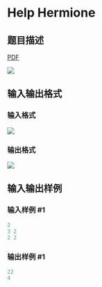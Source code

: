 # Help Hermione

## 题目描述

[problemUrl]: https://uva.onlinejudge.org/index.php?option=com_onlinejudge&Itemid=8&category=278&page=show_problem&problem=3761

[PDF](https://uva.onlinejudge.org/external/123/p12339.pdf)

![](https://cdn.luogu.com.cn/upload/vjudge_pic/UVA12339/f54cb92749f3e29d6c3c98c7cfe437699fbf89db.png)

## 输入输出格式

### 输入格式

![](https://cdn.luogu.com.cn/upload/vjudge_pic/UVA12339/804687c07f3df1585cd3aeef0390e25ec2941f64.png)

### 输出格式

![](https://cdn.luogu.com.cn/upload/vjudge_pic/UVA12339/57c04ad34b6297f7956392ca9cdeb81c41f6f49c.png)

## 输入输出样例

### 输入样例 #1

```cpp
2
3 2
2 2
```


### 输出样例 #1

```cpp
22
4
```


